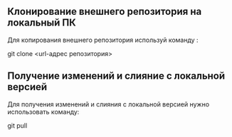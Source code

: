 ## Клонирование внешнего репозитория на  локальный ПК

Для копирования внешнего репозитория используй команду :

  git clone <url-адрес репозитория>     


##  Получение изменений и слияние с локальной версией

Для получения изменений и слияния с локальной версией нужно использовать команду:

git pull